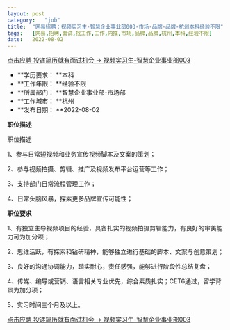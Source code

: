 ```yaml
---
layout:	post
category:	"job"
title:	"网易招聘：视频实习生-智慧企业事业部003-市场-品牌-品牌-杭州本科经验不限"
tags:	[网易,招聘,面试,找工作,工作,内推,市场,品牌,品牌,杭州,本科,经验不限]
date:	2022-08-02
---
```


[点击应聘 投递简历就有面试机会 ->  视频实习生-智慧企业事业部003](http://mobile.bole.netease.com/bole/boleDetail?id=39040&employeeId=346f03c3cda5f04c&key=all)



- **学历要求： **本科
- **工作年限： **经验不限
- **所属部门： **智慧企业事业部-市场部
- **工作城市： **杭州
- **发布日期： **2022-08-02



**职位描述**

职位描述

1、参与日常短视频和业务宣传视频脚本及文案的策划；

2、参与视频拍摄、剪辑、推广及视频发布平台运营等工作；

3、支持部门日常流程管理工作；

4、日常头脑风暴，探索更多品牌宣传可能性；







**职位要求**

1、有独立主导视频项目的经验，具备扎实的视频拍摄剪辑能力，有良好的审美能力可为加分项；

2、思维活跃，有探索和钻研精神，能够独立进行基础的脚本、文案与创意策划；

3、良好的沟通协调能力，踏实耐心，责任感强，能够进行阶段性总结复盘；

4、传媒、编导或营销、语言相关专业优先，综合素质扎实；CET6通过，留学背景为加分项；

5、实习时间三个月及以上。





[点击应聘 投递简历就有面试机会 ->  视频实习生-智慧企业事业部003](http://mobile.bole.netease.com/bole/boleDetail?id=39040&employeeId=346f03c3cda5f04c&key=all)